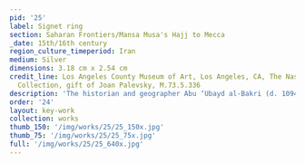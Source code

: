 ```yaml
---
pid: '25'
label: Signet ring
section: Saharan Frontiers/Mansa Musa's Hajj to Mecca
_date: 15th/16th century
region_culture_timeperiod: Iran
medium: Silver
dimensions: 3.18 cm x 2.54 cm
credit_line: Los Angeles County Museum of Art, Los Angeles, CA, The Nasli M. Heeramaneck
  Collection, gift of Joan Palevsky, M.73.5.336
description: 'The historian and geographer Abu ‘Ubayd al-Bakri (d. 1094) provided information about Saharan caravan trade to a readership hungry to learn about faraway trading partners. In his _Book of Routes and Realms_, published in 1063, al-Bakri describes royal succession in Kawkaw, the medieval name for Gao: “When a king ascends the throne, he is handed a signet ring, a sword, and a copy of the Qur’an, which, as they assert, were sent to them by the Commander of the Faithful. Their king is a Muslim, for they entrust their kingship only to Muslims.” A sword and jewelry were among the diplomatic gifts received by Mansa Musa.'
order: '24'
layout: key-work
collection: works
thumb_150: '/img/works/25/25_150x.jpg'
thumb_75: '/img/works/25/25_75x.jpg'
full: '/img/works/25/25_640x.jpg'
---
```

